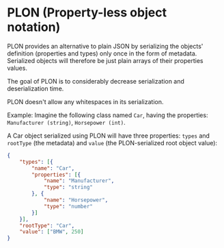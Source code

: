 # PLON (Property-less object notation)

PLON provides an alternative to plain JSON by serializing the objects' definition (properties and types) only once in the form of metadata. Serialized objects will therefore be just plain arrays of their properties values.

The goal of PLON is to considerably decrease serialization and deserialization time.

PLON doesn't allow any whitespaces in its serialization.

Example: Imagine the following class named `Car`, having the properties: `Manufacturer (string)`, `Horsepower (int)`.

A Car object serialized using PLON will have three properties: `types` and `rootType` (the metadata) and `value` (the PLON-serialized root object value):

```json
{
	"types": [{
		"name": "Car",
		"properties": [{
			"name": "Manufacturer",
			"type": "string"
		}, {
			"name": "Horsepower",
			"type": "number"
		}]
	}],
	"rootType": "Car",
	"value": ["BMW", 250]
}
```
